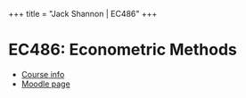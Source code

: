 +++
title = "Jack Shannon | EC486"
+++

# EC486: Econometric Methods

- [Course info](https://www.lse.ac.uk/resources/calendar2020-2021/courseGuides/EC/2020_EC486.htm)
- [Moodle page](https://moodle.lse.ac.uk/course/view.php?id=1205)